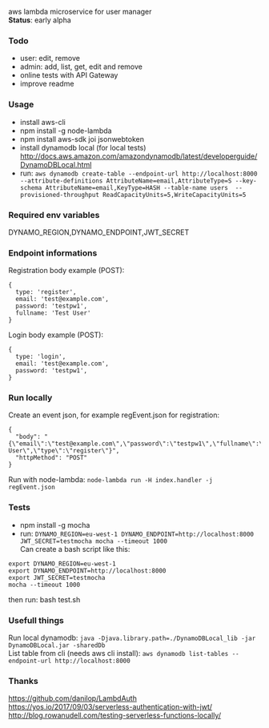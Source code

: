 aws lambda microservice for user manager    
**Status**: early alpha

### Todo
- user: edit, remove
- admin: add, list, get, edit and remove
- online tests with API Gateway
- improve readme

### Usage
- install aws-cli
- npm install -g node-lambda
- npm install aws-sdk joi jsonwebtoken
- install dynamodb local (for local tests) http://docs.aws.amazon.com/amazondynamodb/latest/developerguide/DynamoDBLocal.html
- run: 
  ```aws dynamodb create-table --endpoint-url http://localhost:8000 --attribute-definitions AttributeName=email,AttributeType=S --key-schema AttributeName=email,KeyType=HASH --table-name users  --provisioned-throughput ReadCapacityUnits=5,WriteCapacityUnits=5```

### Required env variables
DYNAMO_REGION,DYNAMO_ENDPOINT,JWT_SECRET

### Endpoint informations
Registration body example (POST): 
```
{
  type: 'register',
  email: 'test@example.com',
  password: 'testpw1',
  fullname: 'Test User'
}
```
Login body example (POST):
```
{
  type: 'login',
  email: 'test@example.com',
  password: 'testpw1',
}
```

### Run locally
Create an event json, for example regEvent.json for registration:
```
{
  "body": "{\"email\":\"test@example.com\",\"password\":\"testpw1\",\"fullname\":\"Test User\",\"type\":\"register\"}",
  "httpMethod": "POST"
}
```
Run with node-lambda: `node-lambda run -H index.handler -j regEvent.json`

### Tests
- npm install -g mocha
- run: `DYNAMO_REGION=eu-west-1 DYNAMO_ENDPOINT=http://localhost:8000 JWT_SECRET=testmocha mocha --timeout 1000`   
Can create a bash script like this:
```
export DYNAMO_REGION=eu-west-1
export DYNAMO_ENDPOINT=http://localhost:8000
export JWT_SECRET=testmocha
mocha --timeout 1000
```
then run: bash test.sh

### Usefull things
Run local dynamodb: `java -Djava.library.path=./DynamoDBLocal_lib -jar DynamoDBLocal.jar -sharedDb`    
List table from cli (needs aws cli install): `aws dynamodb list-tables --endpoint-url http://localhost:8000`

### Thanks
https://github.com/danilop/LambdAuth    
https://yos.io/2017/09/03/serverless-authentication-with-jwt/    
http://blog.rowanudell.com/testing-serverless-functions-locally/
